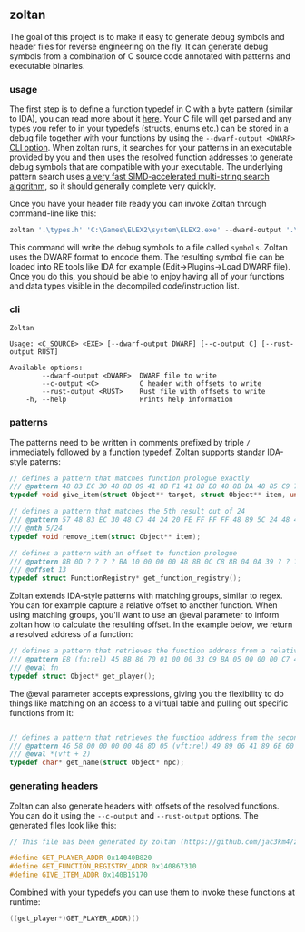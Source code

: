 ## zoltan
The goal of this project is to make it easy to generate debug symbols and header files for reverse engineering on the fly.
It can generate debug symbols from a combination of C source code annotated with patterns and executable binaries.

### usage
The first step is to define a function typedef in C with a byte pattern (similar to IDA), you can read more about it [here](#patterns).
Your C file will get parsed and any types you refer to in your typedefs (structs, enums etc.) can be stored in a debug file together with your functions by using the `--dwarf-output <DWARF>` [CLI option](#cli).
When zoltan runs, it searches for your patterns in an executable provided by you and then uses the resolved function addresses to generate debug symbols that are compatible with your executable.
The underlying pattern search uses [a very fast SIMD-accelerated multi-string search algorithm](https://github.com/BurntSushi/aho-corasick), so it should generally complete very quickly.

Once you have your header file ready you can invoke Zoltan through command-line like this:
```powershell
zoltan '.\types.h' 'C:\Games\ELEX2\system\ELEX2.exe' --dward-output '.\symbols'
```
This command will write the debug symbols to a file called `symbols`. Zoltan uses the DWARF format to encode them. The resulting symbol file can be loaded into RE tools like IDA for example (Edit->Plugins->Load DWARF file).
Once you do this, you should be able to enjoy having all of your functions and data types visible in the decompiled code/instruction list.

### cli
```
Zoltan

Usage: <C_SOURCE> <EXE> [--dwarf-output DWARF] [--c-output C] [--rust-output RUST]

Available options:
        --dwarf-output <DWARF>  DWARF file to write
        --c-output <C>          C header with offsets to write
        --rust-output <RUST>    Rust file with offsets to write
    -h, --help                  Prints help information
```

### patterns
The patterns need to be written in comments prefixed by triple `/` immediately followed by a function typedef.
Zoltan supports standar IDA-style paterns:
```C
// defines a pattern that matches function prologue exactly
/// @pattern 48 83 EC 30 48 8B 09 41 8B F1 41 8B E8 48 8B DA 48 85 C9 74 65
typedef void give_item(struct Object** target, struct Object** item, unsigned int quantity);

// defines a pattern that matches the 5th result out of 24
/// @pattern 57 48 83 EC 30 48 C7 44 24 20 FE FF FF FF 48 89 5C 24 48 48 8B
/// @nth 5/24
typedef void remove_item(struct Object** item);

// defines a pattern with an offset to function prologue
/// @pattern 8B 0D ? ? ? ? BA 10 00 00 00 48 8B 0C C8 8B 04 0A 39 ? ? ? ? 01 7F 16
/// @offset 13
typedef struct FunctionRegistry* get_function_registry();
```

Zoltan extends IDA-style patterns with matching groups, similar to regex. You can for example capture a relative offset to another function.
When using matching groups, you'll want to use an @eval parameter to inform zoltan how to calculate the resulting offset.
In the example below, we return a resolved address of a function:
```C
// defines a pattern that retrieves the function address from a relative CALL instruction 
/// @pattern E8 (fn:rel) 45 8B 86 70 01 00 00 33 C9 BA 05 00 00 00 C7 44 24 30 02 00 00 00
/// @eval fn
typedef struct Object* get_player();
```

The @eval parameter accepts expressions, giving you the flexibility to do things like matching on an access to a virtual table and pulling out specific functions from it:
```C

// defines a pattern that retrieves the function address from the second slot of a virtual table
/// @pattern 46 58 00 00 00 00 48 8D 05 (vft:rel) 49 89 06 41 89 6E 60 49 8B C6 4C
/// @eval *(vft + 2)
typedef char* get_name(struct Object* npc);
```

### generating headers
Zoltan can also generate headers with offsets of the resolved functions. You can do it using the `--c-output` and `--rust-output` options.
The generated files look like this:
```C
// This file has been generated by zoltan (https://github.com/jac3km4/zoltan)

#define GET_PLAYER_ADDR 0x14040B820
#define GET_FUNCTION_REGISTRY_ADDR 0x140867310
#define GIVE_ITEM_ADDR 0x140B15170
```
Combined with your typedefs you can use them to invoke these functions at runtime:
```C
((get_player*)GET_PLAYER_ADDR)()
```
